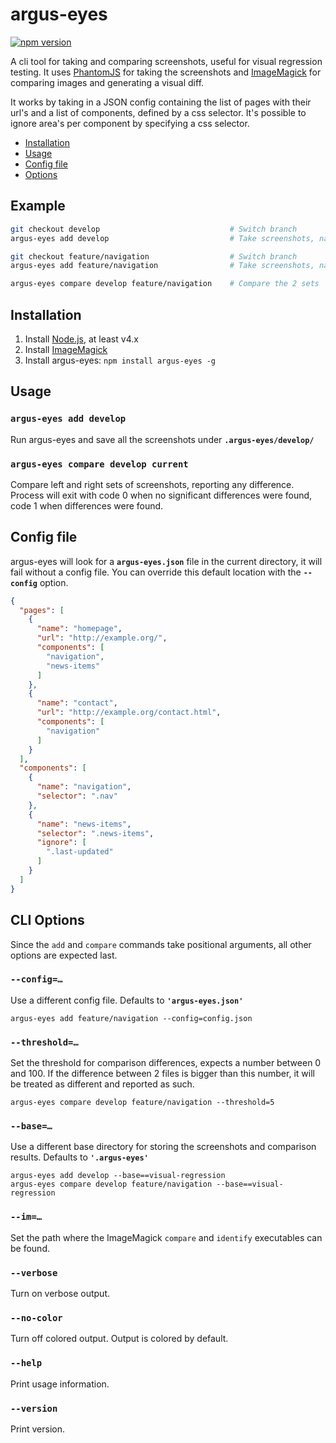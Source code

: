 # argus-eyes
[![npm version](https://badge.fury.io/js/argus-eyes.svg)](https://www.npmjs.org/package/argus-eyes)

A cli tool for taking and comparing screenshots, useful for visual regression testing. It uses [PhantomJS](http://phantomjs.org/)
for taking the screenshots and [ImageMagick](http://www.imagemagick.org/) for comparing images and generating a visual diff.

It works by taking in a JSON config containing the list of pages with their url's and a list of components, defined by
a css selector. It's possible to ignore area's per component by specifying a css selector.

- [Installation](#installation)
- [Usage](#usage)
- [Config file](#config-file)
- [Options](#cli-options)

## Example
```bash
git checkout develop                             # Switch branch
argus-eyes add develop                           # Take screenshots, named 'develop'

git checkout feature/navigation                  # Switch branch
argus-eyes add feature/navigation                # Take screenshots, named 'feature/navigation'

argus-eyes compare develop feature/navigation    # Compare the 2 sets
```

## Installation
1. Install [Node.js](http://nodejs.org/), at least v4.x
2. Install [ImageMagick](http://www.imagemagick.org/)
3. Install argus-eyes: `npm install argus-eyes -g`

## Usage

### `argus-eyes add develop`
Run argus-eyes and save all the screenshots under **`.argus-eyes/develop/`**

### `argus-eyes compare develop current`
Compare left and right sets of screenshots, reporting any difference. Process will exit with code 0 when no significant
differences were found, code 1 when differences were found.

## Config file
argus-eyes will look for a **`argus-eyes.json`** file in the current directory, it will fail without a config file.
You can override this default location with the **`--config`** option.

```json
{
  "pages": [
    {
      "name": "homepage",
      "url": "http://example.org/",
      "components": [
        "navigation",
        "news-items"
      ]
    },
    {
      "name": "contact",
      "url": "http://example.org/contact.html",
      "components": [
        "navigation"
      ]
    }
  ],
  "components": [
    {
      "name": "navigation",
      "selector": ".nav"
    },
    {
      "name": "news-items",
      "selector": ".news-items",
      "ignore": [
        ".last-updated"
      ]
    }
  ]
}
```

## CLI Options
Since the `add` and `compare` commands take positional arguments, all other options are expected last.

### `--config=…`
Use a different config file. Defaults to **`'argus-eyes.json'`**
```
argus-eyes add feature/navigation --config=config.json
```

### `--threshold=…`
Set the threshold for comparison differences, expects a number between 0 and 100. If the difference between 2 files is
bigger than this number, it will be treated as different and reported as such.
```
argus-eyes compare develop feature/navigation --threshold=5
```

### `--base=…`
Use a different base directory for storing the screenshots and comparison results. Defaults to **`'.argus-eyes'`**
```
argus-eyes add develop --base==visual-regression
argus-eyes compare develop feature/navigation --base==visual-regression
```

### `--im=…`
Set the path where the ImageMagick `compare` and `identify` executables can be found.

### `--verbose`
Turn on verbose output.

### `--no-color`
Turn off colored output. Output is colored by default.

### `--help`
Print usage information.

### `--version`
Print version.
